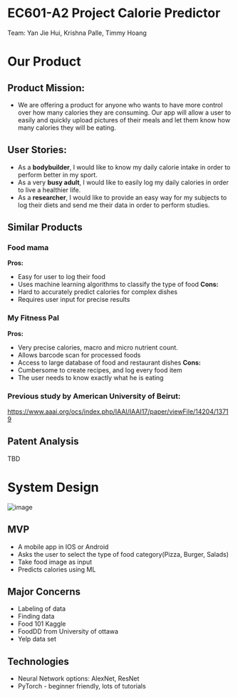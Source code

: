 # EC601-A2 Project Calorie Predictor
Team: Yan Jie Hui, Krishna Palle, Timmy Hoang 

# Our Product
## Product Mission:
-	We are offering a product for anyone who wants to have more control over how many calories they are consuming. Our app will allow a user to easily and quickly  upload pictures of their meals and let them know how many calories they will be eating. 
## User Stories:
-	As a **bodybuilder**, I would like to know my daily calorie intake in order to perform better in my sport.
-	As a very **busy adult**, I would like to easily log my daily calories in order to live a healthier life.
-	As a **researcher**, I would like to provide an easy way for my subjects to log their diets and send me their data in order to perform studies.
## Similar Products
### Food mama
**Pros:**
-	Easy for user to log their food
-	Uses machine learning algorithms to classify the type of food
**Cons:**
-	Hard to accurately predict calories for complex dishes
-	Requires user input for precise results
### My Fitness Pal
**Pros:**
-	Very precise calories, macro and micro nutrient count.
-	Allows barcode scan for processed foods
-	Access to large database of food and restaurant dishes
**Cons:** 
-	Cumbersome to create recipes, and log every food item
-	The user needs to know exactly what he is eating
### Previous study by American University of Beirut:
https://www.aaai.org/ocs/index.php/IAAI/IAAI17/paper/viewFile/14204/13719
## Patent Analysis
TBD
# System Design
![image](https://github.com/yanjh95/ECE601F19A2-CaloriePredictor/blob/master/cpDesign.png)
## MVP
-	A mobile app in IOS or Android
-	Asks the user to select the type of food category(Pizza, Burger, Salads) 
-	Take food image as input
-	Predicts calories using ML
## Major Concerns
-	Labeling of data
-	Finding data
-	Food 101 Kaggle
-	FoodDD from University of ottawa
-	Yelp data set
## Technologies
-	Neural Network options: AlexNet, ResNet
-	PyTorch - beginner friendly, lots of tutorials

